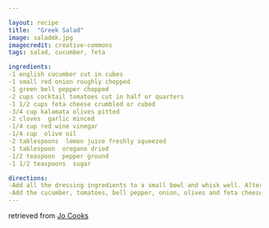 ```yaml
---

layout: recipe
title:  "Greek Salad"
image: saladmk.jpg
imagecredit: creative-commons
tags: salad, cucumber, feta

ingredients:
-1 english cucumber cut in cubes
-1 small red onion roughly chopped
-1 green bell pepper chopped
-2 cups cocktail tomatoes cut in half or quarters
-1 1/2 cups feta cheese crumbled or cubed
-3/4 cup kalamata olives pitted
-2 cloves  garlic minced
-1/4 cup red wine vinegar
-1/4 cup  olive oil
-2 tablespoons  lemon juice freshly squeezed
-1 tablespoon  oregano dried
-1/2 teaspoon  pepper ground
-1 1/2 teaspoons  sugar

directions:
-Add all the dressing ingredients to a small bowl and whisk well. Alternatively you can place them all in a blender and blend until for about 30 seconds until well combined. Another option is to place all the ingredients in a jar and shake well.
-Add the cucumber, tomatoes, bell pepper, onion, olives and feta cheese to a large bowl and pour the dressing over. Toss everything well together and serve immediately.
---
```

retrieved from <a href="https://www.jocooks.com/wprm_print/14995">Jo Cooks</a>